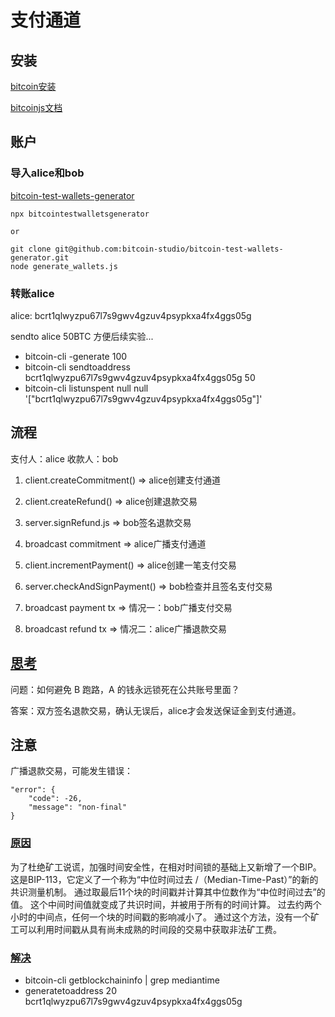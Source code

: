 # 支付通道

## 安装
[bitcoin安装](./README_install.md)

[bitcoinjs文档](https://bitcoinjs-guide.bitcoin-studio.com/bitcoinjs-guide/v5/)

## 账户

### 导入alice和bob

[bitcoin-test-wallets-generator](https://github.com/bitcoin-studio/bitcoin-test-wallets-generator.git)

```
npx bitcointestwalletsgenerator

or

git clone git@github.com:bitcoin-studio/bitcoin-test-wallets-generator.git
node generate_wallets.js
```

### 转账alice

alice: bcrt1qlwyzpu67l7s9gwv4gzuv4psypkxa4fx4ggs05g

sendto alice 50BTC 方便后续实验...

* bitcoin-cli -generate 100
* bitcoin-cli sendtoaddress bcrt1qlwyzpu67l7s9gwv4gzuv4psypkxa4fx4ggs05g 50
* bitcoin-cli listunspent null null '["bcrt1qlwyzpu67l7s9gwv4gzuv4psypkxa4fx4ggs05g"]'

## 流程

支付人：alice
收款人：bob

1. client.createCommitment() => alice创建支付通道

2. client.createRefund() => alice创建退款交易

3. server.signRefund.js => bob签名退款交易

4. broadcast commitment => alice广播支付通道

5. client.incrementPayment() => alice创建一笔支付交易

6. server.checkAndSignPayment() => bob检查并且签名支付交易

7. broadcast payment tx => 情况一：bob广播支付交易

8. broadcast refund tx => 情况二：alice广播退款交易

## [思考](https://zhuanlan.zhihu.com/p/60721681)

问题：如何避免 B 跑路，A 的钱永远锁死在公共账号里面？

答案：双方签名退款交易，确认无误后，alice才会发送保证金到支付通道。

## 注意

广播退款交易，可能发生错误：

```
"error": {
    "code": -26,
    "message": "non-final"
}
```

### [原因](https://www.bookstack.cn/read/MasterBitcoin2CN/spilt.5.ch07.md)

为了杜绝矿工说谎，加强时间安全性，在相对时间锁的基础上又新增了一个BIP。
这是BIP-113，它定义了一个称为“中位时间过去 /（Median-Time-Past）”的新的共识测量机制。
通过取最后11个块的时间戳并计算其中位数作为“中位时间过去”的值。
这个中间时间值就变成了共识时间，并被用于所有的时间计算。
过去约两个小时的中间点，任何一个块的时间戳的影响减小了。
通过这个方法，没有一个矿工可以利用时间戳从具有尚未成熟的时间段的交易中获取非法矿工费。

### [解决](https://bitcoinjs-guide.bitcoin-studio.com/bitcoinjs-guide/v5/part-three-pay-to-script-hash/timelocks/cltv_p2sh.html)
 
* bitcoin-cli getblockchaininfo | grep mediantime
* generatetoaddress 20 bcrt1qlwyzpu67l7s9gwv4gzuv4psypkxa4fx4ggs05g
